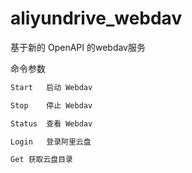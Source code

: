 # aliyundrive_webdav
基于新的 OpenAPI 的webdav服务

命令参数

```bash
Start	启动 Webdav

Stop  	停止 Webdav

Status 	查看 Webdav

Login	登录阿里云盘

Get	获取云盘目录
```